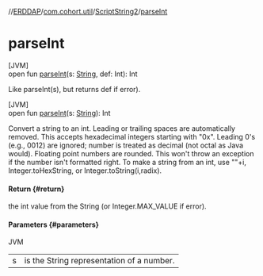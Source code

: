 //[ERDDAP](../../../index.md)/[com.cohort.util](../index.md)/[ScriptString2](index.md)/[parseInt](parse-int.md)

# parseInt

[JVM]\
open fun [parseInt](parse-int.md)(s: [String](https://docs.oracle.com/en/java/javase/21/docs/api/java.base/java/lang/String.html), def: Int): Int

Like parseInt(s), but returns def if error).

[JVM]\
open fun [parseInt](parse-int.md)(s: [String](https://docs.oracle.com/en/java/javase/21/docs/api/java.base/java/lang/String.html)): Int

Convert a string to an int. Leading or trailing spaces are automatically removed. This accepts hexadecimal integers starting with &quot;0x&quot;. Leading 0's (e.g., 0012) are ignored; number is treated as decimal (not octal as Java would). Floating point numbers are rounded. This won't throw an exception if the number isn't formatted right. To make a string from an int, use &quot;&quot;+i, Integer.toHexString, or Integer.toString(i,radix).

#### Return {#return}

the int value from the String (or Integer.MAX_VALUE if error).

#### Parameters {#parameters}

JVM

| | |
|---|---|
| s | is the String representation of a number. |